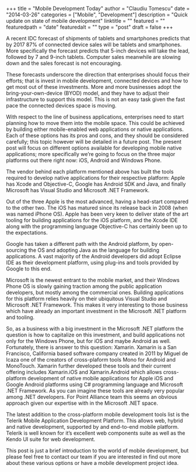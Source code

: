 +++
title = "Mobile Development Today"
author = "Claudiu Tomescu"
date = "2014-03-26"
categories = ["Mobile", "Development"]
description = "Quick update on state of mobile development"
linktitle = ""
featured = ""
featuredpath = "date"
featuredalt = ""
type = "post"
draft = false
+++

A recent IDC forecast of shipments of tablets and smartphones predicts that by 2017 87% of connected device sales will be tablets and smartphones. More specifically the forecast predicts that 5-inch devices will take the lead, followed by 7 and 9-inch tablets. Computer sales meanwhile are slowing down and the sales forecast is not encouraging.

These forecasts underscore the direction that enterprises should focus their efforts; that is invest in mobile development, connected devices and how to get most out of these investments. More and more businesses adopt the bring-your-own-device (BYOD) model, and they have to adjust their infrastructure to support this model. This is not an easy task given the fast pace the connected devices space is moving.

With respect to the line of business applications, enterprises need to start planning how to move them into the mobile space. This could be achieved by building either mobile-enabled web applications or native applications. Each of these options has its pros and cons, and they should be considered carefully; this topic however will be detailed in a future post. The present post will focus on different options available for developing mobile native applications; more specifically we’re going to focus on the three major platforms out there right now: iOS, Android and Windows Phone.

The vendor behind each platform mentioned above has built the tools required to develop native applications for their respective platform: Apple has Xcode and Objective-C, Google has Android SDK and Java, and finally Microsoft has Visual Studio and Microsoft .NET Framework.

Out of the three Apple is the most advanced, having a head-start compared to the other two. The iOS has matured since its release back in 2008 (when was named iPhone OS). Apple has been very keen to deliver state of the art tooling for building applications for the iOS platform, and the Xcode IDE along with the programming language Objective-C has certainly been up to the expectations.

Google has taken a different path with the Android platform, by open-sourcing the OS and adopting Java as the language for building applications. A vast majority of the Android developers did adopt Eclipse IDE as their development platform, using plug-ins and tools provided by Google to this end.

Microsoft is the newest entrant to the mobile market, and their Windows Phone OS is slowly gaining traction among the public application developers, but mostly among the commercial ones. Building applications for this platform relies heavily on their ubiquitous Visual Studio and Microsoft .NET Framework. This makes it very interesting to those business which have already an important investment in the Microsoft .NET platform and tooling.

So, as a business with a big investment in the Microsoft .NET platform the question is how to capitalize on this investment, and build applications not only for the Windows Phone, but for iOS and maybe Android as well. Fortunately, there is answer to this question: Xamarin. Xamarin is a San Francisco, California based software company created in 2011 by Miguel de Icaza one of the creators of cross-plaform tools Mono for Android and MonoTouch. Xamarin further developed these tools and their current offering includes Xamarin.iOS and Xamarin.Android which allows cross-platform development of native mobile applications for Apple iOS and Google Android platforms using C# programming language and Microsoft .NET Framework. As you can imagine these tools are already very popular among .NET developers. For Point Alliance team this seems an obvious approach given our expertise with in the Microsoft .NET space.

The latest addition to the cross-platform mobile development tools list is the Telerik Mobile Application Development Platform. This allows web, hybrid and native development, supported by and end-to-end mobile platform. Telerik is well known for it’s excellent web components suite as well as the Kendo UI suite for web development.

This post is just a brief introduction to the world of mobile development, but please feel free to contact our team if you are interested in find out more about these various options or have a mobile development project idea.